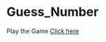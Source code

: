 # Guess_Number

Play the Game
[Click here](https://htmlpreview.github.io/?https://github.com/ashishmankani/Guess_Number/blob/main/index.html)